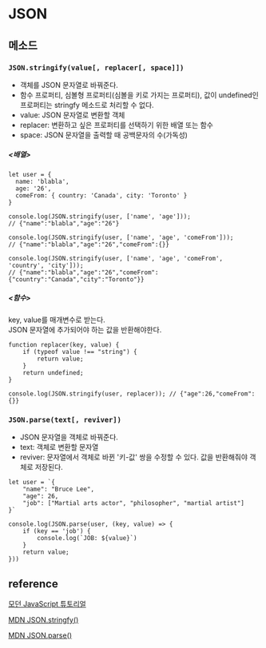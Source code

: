 # JSON

## 메소드
### <strong> ```JSON.stringify(value[, replacer[, space]]) ```</strong> 
- 객체를 JSON 문자열로 바꿔준다.
- 함수 프로퍼티, 심볼형 프로퍼티(심볼을 키로 가지는 프로퍼티), 값이 undefined인 프로퍼티는 stringfy 메소드로 처리할 수 없다.
- value: JSON 문자열로 변환할 객체
- replacer: 변환하고 싶은 프로퍼티를 선택하기 위한 배열 또는 함수
- space: JSON 문자열을 출력할 때 공백문자의 수(가독성)
##### <배열>
```
let user = {
  name: 'blabla',
  age: '26',
  comeFrom: { country: 'Canada', city: 'Toronto' }
}

console.log(JSON.stringify(user, ['name', 'age'])); 
// {"name":"blabla","age":"26"}

console.log(JSON.stringify(user, ['name', 'age', 'comeFrom'])); 
// {"name":"blabla","age":"26","comeFrom":{}}

console.log(JSON.stringify(user, ['name', 'age', 'comeFrom', 'country', 'city'])); 
// {"name":"blabla","age":"26","comeFrom":{"country":"Canada","city":"Toronto"}}
```
##### <함수> 
<p>
key, value를 매개변수로 받는다. <br>
JSON 문자열에 추가되어야 하는 값을 반환해야한다.
</p>

```
function replacer(key, value) {
    if (typeof value !== "string") {
        return value;
    }
    return undefined;
}

console.log(JSON.stringify(user, replacer)); // {"age":26,"comeFrom":{}}
```
### <strong> ```JSON.parse(text[, reviver]) ```</strong>
- JSON 문자열을 객체로 바꿔준다.
- text: 객체로 변환할 문자열
- reviver: 문자열에서 객체로 바뀐 '키-값' 쌍을 수정할 수 있다. 값을 반환해줘야 객체로 저장된다.
```
let user = `{
    "name": "Bruce Lee",
    "age": 26,
    "job": ["Martial arts actor", "philosopher", "martial artist"]
}`

console.log(JSON.parse(user, (key, value) => {
    if (key == 'job') {
        console.log(`JOB: ${value}`)
    }
    return value; 
}))
```

## reference 
[모던 JavaScript 튜토리얼](https://ko.javascript.info/json)

[MDN JSON.stringfy()](https://developer.mozilla.org/ko/docs/Web/JavaScript/Reference/Global_Objects/JSON/stringify)

[MDN JSON.parse()](https://developer.mozilla.org/ko/docs/Web/JavaScript/Reference/Global_Objects/JSON/parse)
